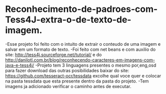 # Reconhecimento-de-padroes-com-Tess4J-extra-o-de-texto-de-imagem.

-Esse projeto foi feito com o intuito de extrair o conteudo de uma imagem e salvar em um formato de texto.
-Foi feito com net beans e com auxilio do site: http://tess4j.sourceforge.net/tutorial/ e do http://danilotl.com.br/blog/reconhecendo-caracteres-em-imagens-com-java-e-tess4j/ 
-Projeto tem 3 linguagens presentes o mesmo por,eng,osd para fazer download das outras posibilidades baixar do site: https://github.com/tesseract-ocr/tessdata excolhe qual voce quer e colocar na pasta tessdata que esta presente dentro da pasta do projeto.
-Tem imagens ja adicionado verificar o caminho antes de executar.
